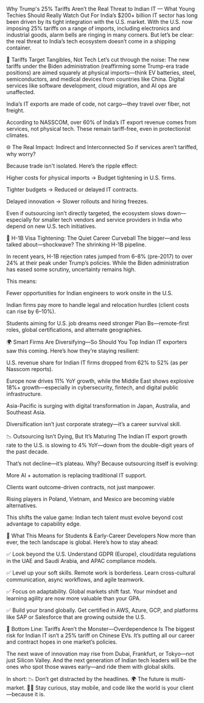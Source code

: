 Why Trump's 25% Tariffs Aren’t the Real Threat to Indian IT — What Young Techies Should Really Watch Out For
India’s $200+ billion IT sector has long been driven by its tight integration with the U.S. market. With the U.S. now imposing 25% tariffs on a range of imports, including electronics and industrial goods, alarm bells are ringing in many corners. But let’s be clear: the real threat to India’s tech ecosystem doesn’t come in a shipping container.

🛃 Tariffs Target Tangibles, Not Tech
Let’s cut through the noise:
The new tariffs under the Biden administration (reaffirming some Trump-era trade positions) are aimed squarely at physical imports—think EV batteries, steel, semiconductors, and medical devices from countries like China.
Digital services like software development, cloud migration, and AI ops are unaffected.

India’s IT exports are made of code, not cargo—they travel over fiber, not freight.

According to NASSCOM, over 60% of India’s IT export revenue comes from services, not physical tech. These remain tariff-free, even in protectionist climates.

🌐 The Real Impact: Indirect and Interconnected
So if services aren’t tariffed, why worry?

Because trade isn't isolated. Here’s the ripple effect:

Higher costs for physical imports → Budget tightening in U.S. firms.

Tighter budgets → Reduced or delayed IT contracts.

Delayed innovation → Slower rollouts and hiring freezes.

Even if outsourcing isn’t directly targeted, the ecosystem slows down—especially for smaller tech vendors and service providers in India who depend on new U.S. tech initiatives.

🛂 H-1B Visa Tightening: The Quiet Career Curveball
The bigger—and less talked about—shockwave? The shrinking H-1B pipeline.

In recent years, H-1B rejection rates jumped from 6–8% (pre-2017) to over 24% at their peak under Trump’s policies. While the Biden administration has eased some scrutiny, uncertainty remains high.

This means:

Fewer opportunities for Indian engineers to work onsite in the U.S.

Indian firms pay more to handle legal and relocation hurdles (client costs can rise by 6–10%).

Students aiming for U.S. job dreams need stronger Plan Bs—remote-first roles, global certifications, and alternate geographies.

🌍 Smart Firms Are Diversifying—So Should You
Top Indian IT exporters saw this coming. Here’s how they’re staying resilient:

U.S. revenue share for Indian IT firms dropped from 62% to 52% (as per Nasscom reports).

Europe now drives 11% YoY growth, while the Middle East shows explosive 18%+ growth—especially in cybersecurity, fintech, and digital public infrastructure.

Asia-Pacific is surging with digital transformation in Japan, Australia, and Southeast Asia.

Diversification isn’t just corporate strategy—it’s a career survival skill.

📉 Outsourcing Isn’t Dying, But It’s Maturing
The Indian IT export growth rate to the U.S. is slowing to 4% YoY—down from the double-digit years of the past decade.

That’s not decline—it’s plateau.
Why? Because outsourcing itself is evolving:

More AI + automation is replacing traditional IT support.

Clients want outcome-driven contracts, not just manpower.

Rising players in Poland, Vietnam, and Mexico are becoming viable alternatives.

This shifts the value game: Indian tech talent must evolve beyond cost advantage to capability edge.

🧭 What This Means for Students & Early-Career Developers
Now more than ever, the tech landscape is global. Here’s how to stay ahead:

✅ Look beyond the U.S.
Understand GDPR (Europe), cloud/data regulations in the UAE and Saudi Arabia, and APAC compliance models.

✅ Level up your soft skills.
Remote work is borderless. Learn cross-cultural communication, async workflows, and agile teamwork.

✅ Focus on adaptability.
Global markets shift fast. Your mindset and learning agility are now more valuable than your GPA.

✅ Build your brand globally.
Get certified in AWS, Azure, GCP, and platforms like SAP or Salesforce that are growing outside the U.S.

🧠 Bottom Line: Tariffs Aren’t the Monster—Overdependence Is
The biggest risk for Indian IT isn’t a 25% tariff on Chinese EVs. It’s putting all our career and contract hopes in one market’s policies.

The next wave of innovation may rise from Dubai, Frankfurt, or Tokyo—not just Silicon Valley.
And the next generation of Indian tech leaders will be the ones who spot those waves early—and ride them with global skills.

In short:
📉 Don’t get distracted by the headlines.
🌍 The future is multi-market.
👨‍💻 Stay curious, stay mobile, and code like the world is your client—because it is.


